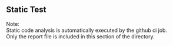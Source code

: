 ## Static Test

Note:  
Static code analysis is automatically executed by the github ci job.  
Only the report file is included in this section of the directory.

